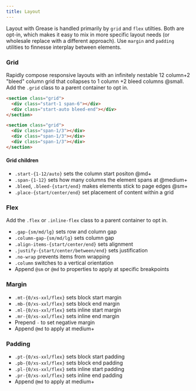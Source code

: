 ```yaml
---
title: Layout
---
```

Layout with Grease is handled primarily by `grid` and `flex` utilties. Both are opt-in, which makes it easy to mix in more specific layout needs (or wholesale replace with a different approach). Use `margin` and `padding` utilities to finnesse interplay between elements.

### Grid

Rapidly compose responsive layouts with an infinitely nestable 12 column+2 "bleed" column grid that collapses to 1 column +2 bleed columns @small. Add the `.grid` class to a parent container to opt in.

```html
<section class="grid">
  <div class="start-1 span-6"></div>
  <div class="start-auto bleed-end"></div>
</section>

<section class="grid">
  <div class="span-1/3"></div>
  <div class="span-1/3"></div>
  <div class="span-1/3"></div>
</section>
```

#### Grid children

- `.start-{1-12/auto}` sets the column start positon @md+
- `.span-{1-12}` sets how many columns the element spans at @medium+
- `.bleed`, `.bleed-{start/end}` makes elements stick to page edges @sm+
- `.place-{start/center/end}` set placement of content within a grid

### Flex

Add the `.flex` or `.inline-flex` class to a parent container to opt in.

- `.gap-{sm/md/lg}` sets row and column gap
- `.column-gap-{sm/md/lg}` sets column gap
- `.align-items-{start/center/end}` sets alignment
- `.justify-{start/center/between/end}` sets justification
- `.no-wrap` prevents items from wrapping
- `.column` switches to a vertical orientation
- Append `@sm` or `@md` to properties to apply at specific breakpoints

### Margin

- `.mt-{0/xs-xxl/flex}` sets block start margin
- `.mb-{0/xs-xxl/flex}` sets block end margin
- `.ml-{0/xs-xxl/flex}` sets inline start margin
- `.mr-{0/xs-xxl/flex}` sets inline end margin
- Prepend `-` to set negative margin
- Append `@md` to apply at medium+

### Padding

- `.pt-{0/xs-xxl/flex}` sets block start padding
- `.pb-{0/xs-xxl/flex}` sets block end padding
- `.pl-{0/xs-xxl/flex}` sets inline start padding
- `.pr-{0/xs-xxl/flex}` sets inline end padding
- Append `@md` to apply at medium+